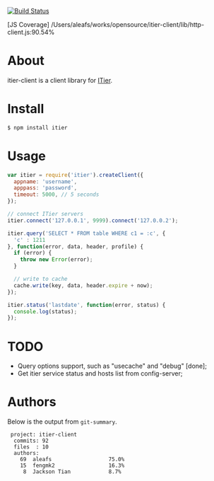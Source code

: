 [![Build Status](https://secure.travis-ci.org/aleafs/itier-client.png)](http://travis-ci.org/aleafs/itier-client)

[JS Coverage] /Users/aleafs/works/opensource/itier-client/lib/http-client.js:90.54%

# About

itier-client is a client library for [ITier](https://github.com/xianbei/itier).

# Install
    
```bash
$ npm install itier
```

# Usage

```javascript
var itier = require('itier').createClient({
  appname: 'username',
  apppass: 'password',
  timeout: 5000, // 5 seconds
});

// connect ITier servers
itier.connect('127.0.0.1', 9999).connect('127.0.0.2');

itier.query('SELECT * FROM table WHERE c1 = :c', { 
  'c' : 1211 
}, function(error, data, header, profile) {
  if (error) {
    throw new Error(error);
  }

  // write to cache
  cache.write(key, data, header.expire + now);
});

itier.status('lastdate', function(error, status) {
  console.log(status);
});
```

# TODO

* Query options support, such as "usecache" and "debug" [done];
* Get itier service status and hosts list from config-server;

# Authors

Below is the output from `git-summary`.

```
 project: itier-client
  commits: 92
  files  : 10
  authors: 
    69  aleafs                  75.0%
    15  fengmk2                 16.3%
     8  Jackson Tian            8.7%
```
